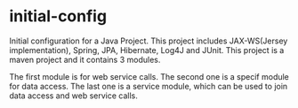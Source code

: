 # initial-config
Initial configuration for a Java Project. This project includes JAX-WS(Jersey implementation), Spring, JPA, Hibernate, Log4J and JUnit.
This project is a maven project and it contains 3 modules.

The first module is for web service calls.
The second one is a specif module for data access.
The last one is a service module, which can be used to join data access and web service calls.
